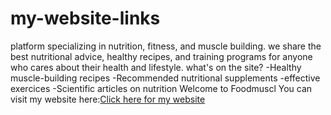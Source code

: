 # my-website-links
platform specializing in nutrition, fitness, and muscle building. we share the best nutritional advice, healthy recipes, and training programs for anyone who cares about their health and lifestyle.
what's on the site?
-Healthy muscle-building recipes
-Recommended nutritional supplements
-effective exercices
-Scientific articles on nutrition
Welcome to Foodmuscl You can visit my website here:[Click here for my website](https://foodmuscl.com/)
